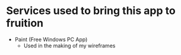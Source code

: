 # Services used to bring this app to fruition

- Paint (Free Windows PC App)
    - Used in the making of my wireframes